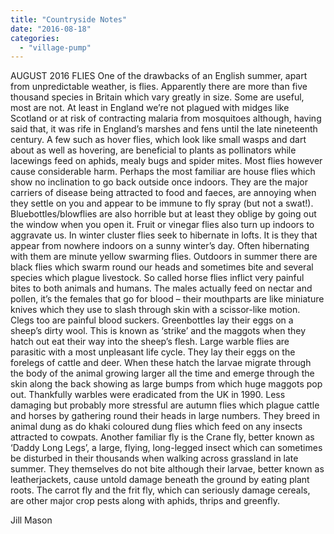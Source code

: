 ```yaml
---
title: "Countryside Notes"
date: "2016-08-18"
categories: 
  - "village-pump"
---
```


AUGUST 2016 FLIES One of the drawbacks of an English summer, apart from unpredictable weather, is flies. Apparently there are more than five thousand species in Britain which vary greatly in size. Some are useful, most are not. At least in England we’re not plagued with midges like Scotland or at risk of contracting malaria from mosquitoes although, having said that, it was rife in England’s marshes and fens until the late nineteenth century. A few such as hover flies, which look like small wasps and dart about as well as hovering, are beneficial to plants as pollinators while lacewings feed on aphids, mealy bugs and spider mites. Most flies however cause considerable harm. Perhaps the most familiar are house flies which show no inclination to go back outside once indoors. They are the major carriers of disease being attracted to food and faeces, are annoying when they settle on you and appear to be immune to fly spray (but not a swat!). Bluebottles/blowflies are also horrible but at least they oblige by going out the window when you open it. Fruit or vinegar flies also turn up indoors to aggravate us. In winter cluster flies seek to hibernate in lofts. It is they that appear from nowhere indoors on a sunny winter’s day. Often hibernating with them are minute yellow swarming flies. Outdoors in summer there are black flies which swarm round our heads and sometimes bite and several species which plague livestock. So called horse flies inflict very painful bites to both animals and humans. The males actually feed on nectar and pollen, it’s the females that go for blood – their mouthparts are like miniature knives which they use to slash through skin with a scissor-like motion. Clegs too are painful blood suckers. Greenbottles lay their eggs on a sheep’s dirty wool. This is known as ‘strike’ and the maggots when they hatch out eat their way into the sheep’s flesh. Large warble flies are parasitic with a most unpleasant life cycle. They lay their eggs on the forelegs of cattle and deer. When these hatch the larvae migrate through the body of the animal growing larger all the time and emerge through the skin along the back showing as large bumps from which huge maggots pop out. Thankfully warbles were eradicated from the UK in 1990. Less damaging but probably more stressful are autumn flies which plague cattle and horses by gathering round their heads in large numbers. They breed in animal dung as do khaki coloured dung flies which feed on any insects attracted to cowpats. Another familiar fly is the Crane fly, better known as ‘Daddy Long Legs’, a large, flying, long-legged insect which can sometimes be disturbed in their thousands when walking across grassland in late summer. They themselves do not bite although their larvae, better known as leatherjackets, cause untold damage beneath the ground by eating plant roots. The carrot fly and the frit fly, which can seriously damage cereals, are other major crop pests along with aphids, thrips and greenfly.

Jill Mason
